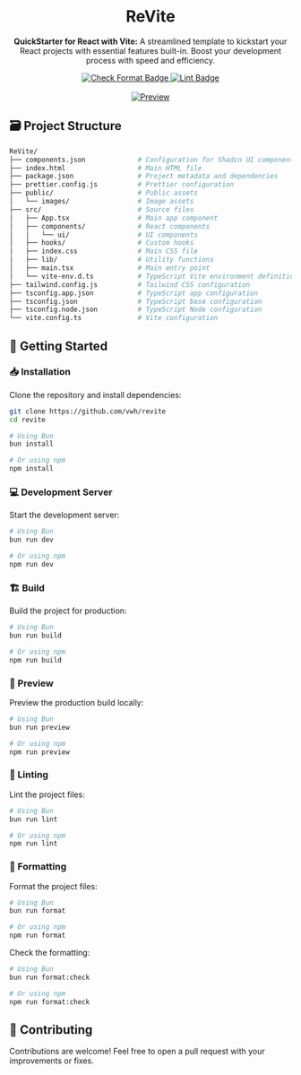<div align="center">
  <h1>ReVite</h1>
</div>

<p align="center">
  <b>QuickStarter for React with Vite:</b> A streamlined template to kickstart your React projects with essential features built-in. Boost your development process with speed and efficiency.
</p>

<div align="center">
  <a href="https://github.com/vwh/revite/actions/workflows/format.yml">
    <img src="https://github.com/vwh/revite/actions/workflows/format.yml/badge.svg" alt="Check Format Badge"/>
  </a>
  <a href="https://github.com/vwh/revite/actions/workflows/lint.yml">
    <img src="https://github.com/vwh/revite/actions/workflows/lint.yml/badge.svg" alt="Lint Badge"/>
  </a>
</div>

<br>

<div align="center">
  <a href="https://github.com/vwh/revite" target="_blank">
    <img src="https://github.com/user-attachments/assets/9ab15a1e-aa04-4813-8b5c-ca75b72afa43" alt="Preview">
  </a>
</div>

## 🗃️ Project Structure

```bash
ReVite/
├── components.json             # Configuration for Shadcn UI components
├── index.html                  # Main HTML file
├── package.json                # Project metadata and dependencies
├── prettier.config.js          # Prettier configuration
├── public/                     # Public assets
│   └── images/                 # Image assets
├── src/                        # Source files
│   ├── App.tsx                 # Main app component
│   ├── components/             # React components
│   │   └── ui/                 # UI components
│   ├── hooks/                  # Custom hooks
│   ├── index.css               # Main CSS file
│   ├── lib/                    # Utility functions
│   ├── main.tsx                # Main entry point
│   └── vite-env.d.ts           # TypeScript Vite environment definitions
├── tailwind.config.js          # Tailwind CSS configuration
├── tsconfig.app.json           # TypeScript app configuration
├── tsconfig.json               # TypeScript base configuration
├── tsconfig.node.json          # TypeScript Node configuration
└── vite.config.ts              # Vite configuration
```

## 🚀 Getting Started

### 📥 Installation

Clone the repository and install dependencies:

```bash
git clone https://github.com/vwh/revite
cd revite

# Using Bun
bun install

# Or using npm
npm install
```

### 💻 Development Server

Start the development server:

```bash
# Using Bun
bun run dev

# Or using npm
npm run dev
```

### 🏗️ Build

Build the project for production:

```bash
# Using Bun
bun run build

# Or using npm
npm run build
```

### 👀 Preview

Preview the production build locally:

```bash
# Using Bun
bun run preview

# Or using npm
npm run preview
```

### 🧹 Linting

Lint the project files:

```bash
# Using Bun
bun run lint

# Or using npm
npm run lint
```

### 🎨 Formatting

Format the project files:

```bash
# Using Bun
bun run format

# Or using npm
npm run format
```

Check the formatting:

```bash
# Using Bun
bun run format:check

# Or using npm
npm run format:check
```

## 🤝 Contributing

Contributions are welcome! Feel free to open a pull request with your improvements or fixes.
